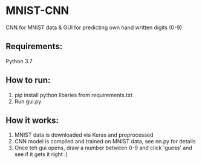 # MNIST-CNN
CNN for MNIST data & GUI for predicting own hand written digits (0-9)

## Requirements:
Python 3.7

## How to run:
1) pip install python libaries from requirements.txt
2) Run gui.py

## How it works:
1) MNIST data is downloaded via Keras and preprocessed
2) CNN model is compiled and trained on MNIST data, see nn.py for details
3) Once teh gui opens, draw a number between 0-9 and click 'guess' and see if it gets it right :)



